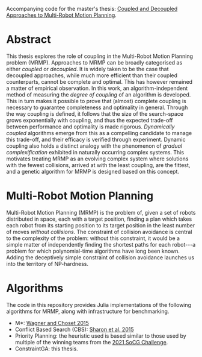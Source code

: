 Accompanying code for the master's thesis: [Coupled and Decoupled Approaches to Multi-Robot Motion Planning](thesis.pdf).

# Abstract
This thesis explores the role of coupling in the Multi-Robot Motion Planning problem (MRMP). Approaches to MRMP can be broadly categorised as either *coupled* or *decoupled*. It is widely taken to be the case that decoupled approaches, while much more efficient than their coupled counterparts, cannot be complete and optimal. This has however remained a matter of empirical observation. In this work, an algorithm-independent method of measuring the *degree of coupling* of an algorithm is developed. This in turn makes it possible to prove that (almost) complete coupling is necessary to guarantee completeness and optimality in general. Through the way coupling is defined, it follows that the size of the search-space grows exponentially with coupling, and thus the expected trade-off between performance and optimality is made rigorous. *Dynamically coupled* algorithms emerge from this as a compelling candidate to manage this trade-off, and their efficacy is verified through experiment. Dynamic coupling also holds a distinct analogy with the phenomenon of *gradual complexification* exhibited in naturally occurring complex systems. This motivates treating MRMP as an evolving complex system where solutions with the fewest collisions, arrived at with the least coupling, are the fittest, and a genetic algorithm for MRMP is designed based on this concept.

# Multi-Robot Motion Planning
Multi-Robot Motion Planning (MRMP) is the problem of, given a set of robots distributed in space, each with a target position, finding a plan which takes each robot from its starting position to its target position in the least number of moves *without collisions*. The constraint of collision avoidance is central to the complexity of the problem: without this constraint, it would be a simple matter of independently finding the shortest paths for each robot---a problem for which polynomial-time algorithms have long been known. Adding the deceptively simple constraint of collision avoidance launches us into the territory of NP-hardness.

# Algorithms
The code in this repository provides Julia implementations of the following algorithms for MRMP, along with infrastructure for benchmarking.
- M*: [Wagner and Choset 2015](https://www.sciencedirect.com/science/article/pii/S0004370214001271)
- Conflict Based Search (CBS): [Sharon et al. 2015](https://www.sciencedirect.com/science/article/pii/S0004370214001386)
- Priority Planning: the heuristic used is based similar to those used by multiple of the winning teams from the [2021 SoCG Challenge](https://arxiv.org/abs/2103.15381v1).
- ConstraintGA: this thesis.
